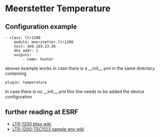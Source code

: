 # Meerstetter Temperature

## Configuration example
    - class: ltr1200
        module: meerstetter.ltr1200
        host: 160.103.23.56
        dev_addr: 1
        outputs:
            - name: heater


aboves example works in case there is a \_\_init__.yml in the same directory containing

    plugin: temperature

In case there is no \_\_init__.yml this line needs to be added the device configuration

## further reading at ESRF

*   [LTR-1200 bliss wiki](http://wikiserv.esrf.fr/bliss/index.php/LTR-1200)
*   [LTR-1200-TEC1123 sample env wiki](http://wikiserv.esrf.fr/sample_env/index.php/LTR-1200-TEC1123)
